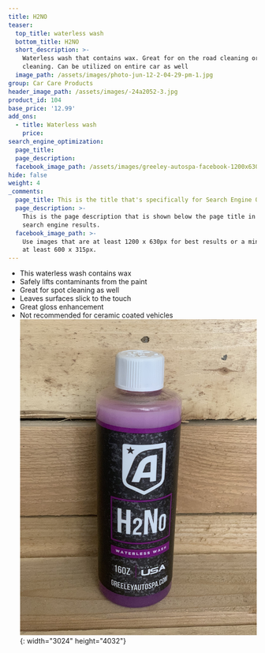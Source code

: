 ```yaml
---
title: H2NO
teaser:
  top_title: waterless wash
  bottom_title: H2NO
  short_description: >-
    Waterless wash that contains wax. Great for on the road cleaning or spot
    cleaning. Can be utilized on entire car as well
  image_path: /assets/images/photo-jun-12-2-04-29-pm-1.jpg
group: Car Care Products
header_image_path: /assets/images/-24a2052-3.jpg
product_id: 104
base_price: '12.99'
add_ons:
  - title: Waterless wash
    price:
search_engine_optimization:
  page_title:
  page_description:
  facebook_image_path: /assets/images/greeley-autospa-facebook-1200x630.png
hide: false
weight: 4
_comments:
  page_title: This is the title that's specifically for Search Engine Optimization.
  page_description: >-
    This is the page description that is shown below the page title in the
    search engine results.
  facebook_image_path: >-
    Use images that are at least 1200 x 630px for best results or a minimum of
    at least 600 x 315px.
---
```


* This waterless wash contains wax
* Safely lifts contaminants from the paint
* Great for spot cleaning as well
* Leaves surfaces slick to the touch
* Great gloss enhancement
* Not recommended for ceramic coated vehicles![](/assets/images/photo-jun-12-2-04-29-pm.jpg){: width="3024" height="4032"}